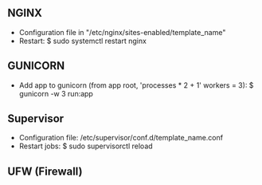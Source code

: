 NGINX
-----

- Configuration file in "/etc/nginx/sites-enabled/template_name"
- Restart:
    $ sudo systemctl restart nginx


GUNICORN
--------

- Add app to gunicorn (from app root, 'processes * 2 + 1' workers = 3):
    $ gunicorn -w 3 run:app


Supervisor
----------

- Configuration file: /etc/supervisor/conf.d/template_name.conf
- Restart jobs:
    $ sudo supervisorctl reload


UFW (Firewall)
--------------

